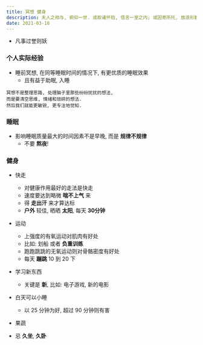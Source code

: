 ```yaml
---
title: 冥想 健身
description: 夫人之相与, 俯仰一世. 或取诸怀抱, 悟言一室之内; 或因寄所托, 放浪形骸之外.
date: 2021-03-18
---
```


* 凡事过誉则妖

### 个人实际经验

* 睡前冥想, 在同等睡眠时间的情况下, 有更优质的睡眠效果
  - 且有益于助眠, 入睡

```
冥想不是整理思路, 处理脑子里那些纷纷扰扰的想法,
而是要清空思维, 情绪和琐碎的想法.
然后我们就能更敏锐, 更专注地觉知.
```

### 睡眠

* 影响睡眠质量最大的时间因素不是早晚, 而是 **规律不规律**
  - 不要 **熬夜**!

### 健身

* 快走
  - 对健康作用最好的走法是快走
  - 速度要达到略微 **喘不上气** 来
  - 得 **走出汗** 来才算达标
  - **户外** 较佳, 晒晒 **太阳**, 每天 **30分钟**

* 运动
  - 上强度的有氧运动对肌肉有好处
  - 比如: 划船 或者 **负重训练**
  - 跑跑跳跳的无氧运动则对骨骼密度有好处
  - 每天 **蹦跳** 10 到 20 下

* 学习新东西
  - 关键是 **新**, 比如: 电子游戏, 新的电影

* 白天可以小睡
  - 以 25 分钟为好, 超过 90 分钟则有害

* 果蔬

* 忌 **久坐**, **久卧**
